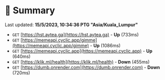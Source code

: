 # 📖 Summary
Last updated: **15/5/2023, 10:34:36 PTG "Asia/Kuala_Lumpur"**

- `GET` [https://hst.aytea.ga](https://hst.aytea.ga) - **Up** (733ms)
- `GET` [https://memeapi.cyclic.app/gimme](https://memeapi.cyclic.app/gimme) - **Up** (1086ms)
- `GET` [https://memeapi.cyclic.app](https://memeapi.cyclic.app) - **Up** (640ms)
- `GET` [https://klik.ml/health](https://klik.ml/health) - **Down** (455ms)
- `GET` [https://dumb.onrender.com](https://dumb.onrender.com) - **Down** (720ms)
